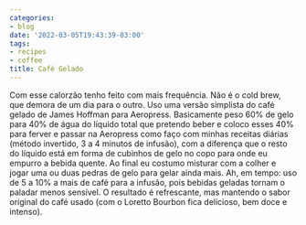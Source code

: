 ```yaml
---
categories:
- blog
date: '2022-03-05T19:43:39-03:00'
tags:
- recipes
- coffee
title: Café Gelado
---
```


Com esse calorzão tenho feito com mais frequência. Não é o cold brew, que demora de um dia para o outro. Uso uma versão simplista do café gelado de James Hoffman para Aeropress. Basicamente peso 60% de gelo para 40% de água do líquido total que pretendo beber e coloco esses 40% para ferver e passar na Aeropress como faço com minhas receitas diárias (método invertido, 3 a 4 minutos de infusão), com a diferença que o resto do líquido está em forma de cubinhos de gelo no copo para onde eu empurro a bebida quente. Ao final eu costumo misturar com a colher e jogar uma ou duas pedras de gelo para gelar ainda mais. Ah, em tempo: uso de 5 a 10% a mais de café para a infusão, pois bebidas geladas tornam o paladar menos sensível. O resultado é refrescante, mas mantendo o sabor original do café usado (com o Loretto Bourbon fica delicioso, bem doce e intenso).
